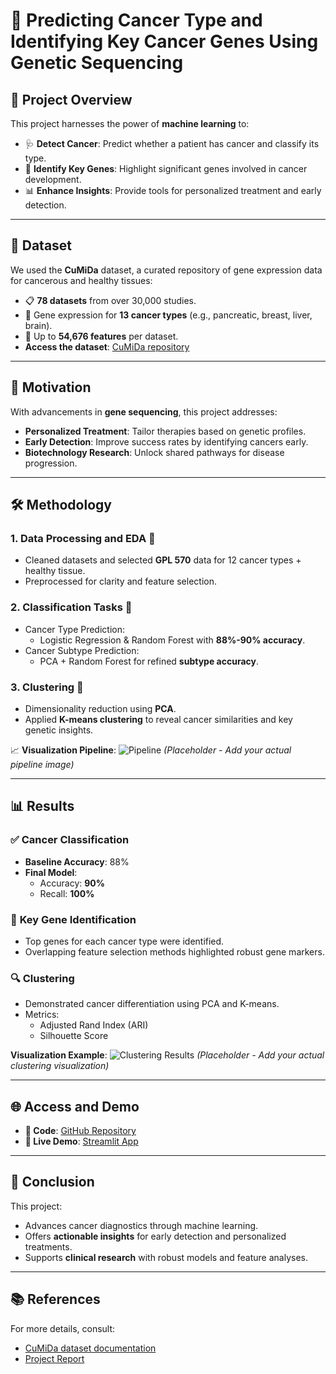 # 🧬 Predicting Cancer Type and Identifying Key Cancer Genes Using Genetic Sequencing

## 🌟 Project Overview
This project harnesses the power of **machine learning** to:
- 🩺 **Detect Cancer**: Predict whether a patient has cancer and classify its type.
- 🔬 **Identify Key Genes**: Highlight significant genes involved in cancer development.
- 📊 **Enhance Insights**: Provide tools for personalized treatment and early detection.

---

## 📂 Dataset
We used the **CuMiDa** dataset, a curated repository of gene expression data for cancerous and healthy tissues:
- 📋 **78 datasets** from over 30,000 studies.
- 🧬 Gene expression for **13 cancer types** (e.g., pancreatic, breast, liver, brain).
- 🧪 Up to **54,676 features** per dataset.
- **Access the dataset**: [CuMiDa repository](https://sbcb.inf.ufrgs.br/cumida)

---

## 🚀 Motivation
With advancements in **gene sequencing**, this project addresses:
- **Personalized Treatment**: Tailor therapies based on genetic profiles.
- **Early Detection**: Improve success rates by identifying cancers early.
- **Biotechnology Research**: Unlock shared pathways for disease progression.

---

## 🛠️ Methodology

### **1. Data Processing and EDA** 🔄
- Cleaned datasets and selected **GPL 570** data for 12 cancer types + healthy tissue.
- Preprocessed for clarity and feature selection.

### **2. Classification Tasks** 🎯
- Cancer Type Prediction:
  - Logistic Regression & Random Forest with **88%-90% accuracy**.
- Cancer Subtype Prediction:
  - PCA + Random Forest for refined **subtype accuracy**.

### **3. Clustering** 🔗
- Dimensionality reduction using **PCA**.
- Applied **K-means clustering** to reveal cancer similarities and key genetic insights.

📈 **Visualization Pipeline**:
![Pipeline](https://via.placeholder.com/800x400?text=Visualization+Pipeline+Diagram) *(Placeholder - Add your actual pipeline image)*

---

## 📊 Results

### ✅ **Cancer Classification**
- **Baseline Accuracy**: 88%
- **Final Model**:
  - Accuracy: **90%**
  - Recall: **100%**

### 🧬 **Key Gene Identification**
- Top genes for each cancer type were identified.
- Overlapping feature selection methods highlighted robust gene markers.

### 🔍 **Clustering**
- Demonstrated cancer differentiation using PCA and K-means.
- Metrics:
  - Adjusted Rand Index (ARI)
  - Silhouette Score

**Visualization Example**:
![Clustering Results](https://via.placeholder.com/800x400?text=Clustering+Results+Visualization) *(Placeholder - Add your actual clustering visualization)*

---

## 🌐 Access and Demo
- **📂 Code**: [GitHub Repository](https://github.com/CS539Team3)
- **🌟 Live Demo**: [Streamlit App](https://genes2cancer.streamlit.app/)

---

## 📣 Conclusion
This project:
- Advances cancer diagnostics through machine learning.
- Offers **actionable insights** for early detection and personalized treatments.
- Supports **clinical research** with robust models and feature analyses.

---

## 📚 References
For more details, consult:
- [CuMiDa dataset documentation](https://sbcb.inf.ufrgs.br/cumida)
- [Project Report](./Final%20Report.pdf)
